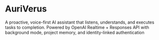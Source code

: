 # AuriVerus
A proactive, voice-first AI assistant that listens, understands, and executes tasks to completion. Powered by OpenAI Realtime + Responses API with background mode, project memory, and identity-linked authentication
